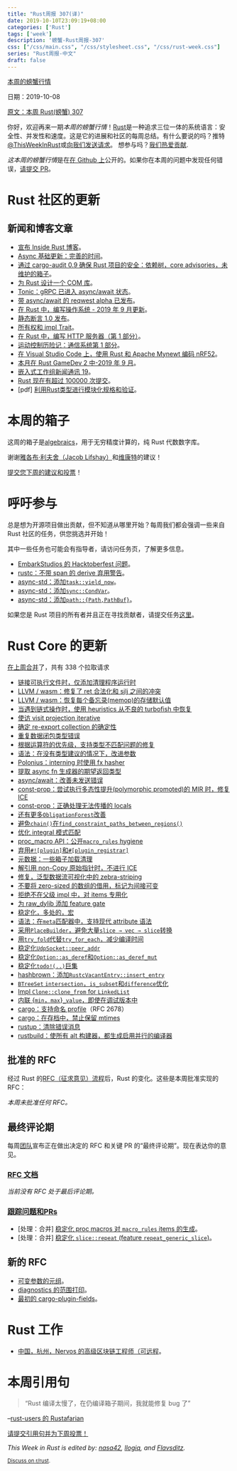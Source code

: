 ```yaml
---
title: "Rust周报 307(译)"
date: 2019-10-10T23:09:19+08:00
categories: ['Rust']
tags: ['week']
description: '螃蟹-Rust周报-307'
css: ["/css/main.css", "/css/stylesheet.css", "/css/rust-week.css"]
series: "Rust周报-中文"
draft: false
---
```


[本周的螃蟹行情](https://this-week-in-rust.org/)

日期：2019-10-08

[原文：本周 Rust(螃蟹) 307](https://this-week-in-rust.org/blog/2019/10/08/this-week-in-rust-307/)

你好，欢迎再来一期*本周的螃蟹行情*！[Rust](http://rust-lang.org)是一种追求三位一体的系统语言：安全性、并发性和速度。这是它的进展和社区的每周总结。有什么要说的吗？推特[@ThisWeekInRust](https://twitter.com/ThisWeekInRust)或[向我们发送请求](https://github.com/cmr/this-week-in-rust)。 想参与吗？[我们热爱贡献](https://github.com/rust-lang/rust/blob/master/CONTRIBUTING.md).

*这本周的螃蟹行情*是在[在 Github 上](https://github.com/cmr/this-week-in-rust)公开的。如果你在本周的问题中发现任何错误，[请提交 PR](https://github.com/cmr/this-week-in-rust/pulls)。

# Rust 社区的更新

## 新闻和博客文章

- [宣布 Inside Rust 博客](https://blog.rust-lang.org/2019/10/03/inside-rust-blog.html)。
- [Async 基础更新：完善的时间](https://blog.rust-lang.org/inside-rust/2019/10/07/AsyncAwait-WG-Focus-Issues.html)。
- [通过 cargo-audit 0.9 确保 Rust 项目的安全：依赖树，core advisories，未维护的箱子](https://blog.rust-lang.org/inside-rust/2019/10/03/Keeping-secure-with-cargo-audit-0.9.html)。
- [为 Rust 设计一个 COM 库](https://msrc-blog.microsoft.com/2019/10/08/designing-a-com-library-for-rust/)。
- [Tonic：gRPC 已进入 async/await 状态](https://luciofran.co/tonic-grpc-has-come-to-async-await/)。
- [带 async/await 的 reqwest alpha 已发布](https://seanmonstar.com/post/188220739932/reqwest-alphaawait)。
- [在 Rust 中，编写操作系统 - 2019 年 9 月更新](https://os.phil-opp.com/status-update/2019-10-06/)。
- [静态断言 1.0 发布](https://nikolaivazquez.com/posts/programming/rust-static-assertions-1_0/)。
- [所有权和 impl Trait](https://tech.fpcomplete.com/rust/ownership-and-impl-trait)。
- [在 Rust 中，编写 HTTP 服务器（第 1 部分）](https://curiosityoverflow.xyz/posts/linda/)。
- [运动控制历险记：通信系统第 1 部分](http://adventures.michaelfbryan.com/posts/comms-part-1/)。
- [在 Visual Studio Code 上，使用 Rust 和 Apache Mynewt 编码 nRF52](https://medium.com/@ly.lee/coding-nrf52-with-rust-and-apache-mynewt-on-visual-studio-code-9521bcba6004)。
- [本月在 Rust GameDev 2 中-2019 年 9 月](https://rust-gamedev.github.io/2019/10/05/newsletter-002.html)。
- [嵌入式工作组新闻通讯 19](https://rust-embedded.github.io/blog/newsletter-19/)。
- [Rust 现在有超过 100000 次提交](https://github.com/rust-lang/rust)。
- \[pdf] [利用Rust类型进行模块化规格和验证](http://pm.inf.ethz.ch/publications/getpdf.php?bibname=Own&id=AstrauskasMuellerPoliSummers19b.pdf)。

# 本周的箱子

这周的箱子是[algebraics](https://crates.io/crates/algebraics)，用于无穷精度计算的，纯 Rust 代数数字库。

谢谢[雅各布·利夫舍（Jacob Lifshay）](https://users.rust-lang.org/t/crate-of-the-week/2704/629)和[维康特](https://users.rust-lang.org/t/crate-of-the-week/2704/639)的建议！

[提交您下周的建议和投票][submit_crate]！

[submit_crate]: https://users.rust-lang.org/t/crate-of-the-week/2704

# 呼吁参与

总是想为开源项目做出贡献，但不知道从哪里开始？每周我们都会强调一些来自 Rust 社区的任务，供您挑选并开始！

其中一些任务也可能会有指导者，请访问任务页，了解更多信息。

- [EmbarkStudios 的 Hacktoberfest 问题](https://github.com/search?q=user:EmbarkStudios+label:hacktoberfest+state:open)。
- [rustc：不带 span 的 derive 弃用警告](https://github.com/rust-lang/rust/issues/56195)。
- [async-std：添加`task::yield_now`](https://github.com/async-rs/async-std/issues/290)。
- [async-std：添加`sync::CondVar`](https://github.com/async-rs/async-std/issues/217)。
- [async-std：添加`path::{Path,PathBuf}`](https://github.com/async-rs/async-std/issues/183)。

如果您是 Rust 项目的所有者并且正在寻找贡献者，请提交任务[这里][guidelines]。

[guidelines]: https://users.rust-lang.org/t/twir-call-for-participation/4821

# Rust Core 的更新

[在上周合并][merged]了，共有 338 个拉取请求

[merged]: https://github.com/search?q=is%3Apr+org%3Arust-lang+is%3Amerged+merged%3A2019-09-30..2019-10-07

- [链接可执行文件时，仅添加清理程序运行时](https://github.com/rust-lang/rust/pull/64780)
- [LLVM / wasm：修复了 ret 合法化和 sjlj 之间的冲突](https://github.com/rust-lang/llvm-project/pull/25)
- [LLVM / wasm：恢复每个备忘录(memop)的存储默认值](https://github.com/rust-lang/llvm-project/pull/24)
- [当遇到链式操作时，使用 heuristics 从不良的 turbofish 中恢复](https://github.com/rust-lang/rust/pull/64909)
- [使访 visit projection iterative](https://github.com/rust-lang/rust/pull/65056)
- [确定 re-export collection 的确定性](https://github.com/rust-lang/rust/pull/65043)
- [重复数据闭包类型错误](https://github.com/rust-lang/rust/pull/64937)
- [根据运算符的优先级，支持类型不匹配问题的修复](https://github.com/rust-lang/rust/pull/64933)
- [语法：在没有类型建议的情况下，改进参数](https://github.com/rust-lang/rust/pull/64959)
- [Polonius：interning 时使用 fx hasher](https://github.com/rust-lang/polonius/pull/131)
- [提取 async fn 生成器的期望返回类型](https://github.com/rust-lang/rust/pull/64999)
- [async/await：改善未发送错误](https://github.com/rust-lang/rust/pull/64895)
- [const-prop：尝试执行多态性提升(polymorphic promoted)的 MIR 时，修复 ICE](https://github.com/rust-lang/rust/pull/65066)
- [const-prop：正确处理无法传播的 locals](https://github.com/rust-lang/rust/pull/64991)
- [还有更多`ObligationForest`改善](https://github.com/rust-lang/rust/pull/64805)
- [避免`chain()`在`find_constraint_paths_between_regions()`](https://github.com/rust-lang/rust/pull/64801)
- [优化 integral 模式匹配](https://github.com/rust-lang/rust/pull/65089)
- [proc_macro API：公开`macro_rules` hygiene](https://github.com/rust-lang/rust/pull/64690)
- [弃用`#![plugin]`和`#[plugin_registrar]`](https://github.com/rust-lang/rust/pull/64675)
- [元数据：一些箱子加载清理](https://github.com/rust-lang/rust/pull/65026)
- [解引用 non-Copy 原始指针时，不进行 ICE](https://github.com/rust-lang/rust/pull/65011)
- [修复，泛型数据流可视化中的 zebra-striping](https://github.com/rust-lang/rust/pull/64974)
- [不要将 zero-sized 的数组的借用，标记为间接可变](https://github.com/rust-lang/rust/pull/64967)
- [拒绝不在父级 impl 中，对 items 专用化](https://github.com/rust-lang/rust/pull/64564)
- [为 raw_dylib 添加 feature gate](https://github.com/rust-lang/rust/pull/63948)
- [稳定化，多处的，宏](https://github.com/rust-lang/rust/pull/63931)
- [语法：在`meta`匹配器中，支持现代 attribute 语法](https://github.com/rust-lang/rust/pull/63674)
- [采用`PlaceBuilder`，避免大量`slice → vec → slice`转换](https://github.com/rust-lang/rust/pull/64922)
- [用`try_fold`代替`try_for_each`，减少编译时间](https://github.com/rust-lang/rust/pull/64885)
- [稳定化`UdpSocket::peer_addr`](https://github.com/rust-lang/rust/pull/64728)
- [稳定化`Option::as_deref`和`Option::as_deref_mut`](https://github.com/rust-lang/rust/pull/64708)
- [稳定化`todo!(..)`巨集](https://github.com/rust-lang/rust/pull/61879)
- [hashbrown：添加`RustcVacantEntry::insert_entry`](https://github.com/rust-lang/hashbrown/pull/118)
- [`BTreeSet` `intersection`，`is_subset`和`difference`优化](https://github.com/rust-lang/rust/pull/64820)
- [Impl `Clone::clone_from` for `LinkedList`](https://github.com/rust-lang/rust/pull/64975)
- [内联 {`min`，`max`}`_value`，即使在调试版本中](https://github.com/rust-lang/rust/pull/64941)
- [cargo：支持命名 profile](https://github.com/rust-lang/cargo/pull/6989)（RFC 2678）
- [cargo：在存档中，禁止保留 mtimes](https://github.com/rust-lang/cargo/pull/7465)
- [rustup：清除错误消息](https://github.com/rust-lang/rustup.rs/pull/2035)
- [rustbuild：使所有 alt 构建器，都生成启用并行的编译器](https://github.com/rust-lang/rust/pull/64722)

## 批准的 RFC

经过 Rust 的[RFC（征求意见）流程](https://github.com/rust-lang/rfcs#rust-rfcs)后，Rust 的变化。这些是本周批准实现的 RFC：

_本周未批准任何 RFC。_

## 最终评论期

每周[团队](https://www.rust-lang.org/team.html)宣布正在做出决定的 RFC 和关键 PR 的“最终评论期”。现在表达你的意见。

### [RFC 文档](https://github.com/rust-lang/rfcs/labels/final-comment-period)

_当前没有 RFC 处于最后评论期。_

### [跟踪问题和PRs](https://github.com/rust-lang/rust/labels/final-comment-period)

- \[处理：合并] [稳定化 proc macros 对 `macro_rules` items 的生成](https://github.com/rust-lang/rust/pull/64035)。
- \[处理：合并] [稳定化 `slice::repeat` (feature `repeat_generic_slice`)](https://github.com/rust-lang/rust/pull/64877)。

## 新的 RFC

- [可变参数的元组](https://github.com/rust-lang/rfcs/pull/2775)。
- [diagnostics 的范围打印](https://github.com/rust-lang/rfcs/pull/2777)。
- [最初的 cargo-plugin-fields](https://github.com/rust-lang/rfcs/pull/2776)。

# Rust 工作

- [中国，杭州，Nervos 的高级区块链工程师（可远程](https://angel.co/company/nervos-1/jobs/589230-senior-blockchain-engineer)。

# 本周引用句

> “Rust 编译太慢了，在仍编译箱子期间，我就能修复 bug 了”

–[rust-users 的 Rustafarian](https://users.rust-lang.org/t/twir-quote-of-the-week/328/705)

[请提交引用句并为下周投票！](https://users.rust-lang.org/t/twir-quote-of-the-week/328)

_This Week in Rust is edited by: [nasa42](https://github.com/nasa42), [llogiq](https://github.com/llogiq), and [Flavsditz](https://github.com/Flavsditz)._

<small>[Discuss on r/rust](https://www.reddit.com/r/rust/comments/d6920w/this_week_in_rust_304/).</small>
